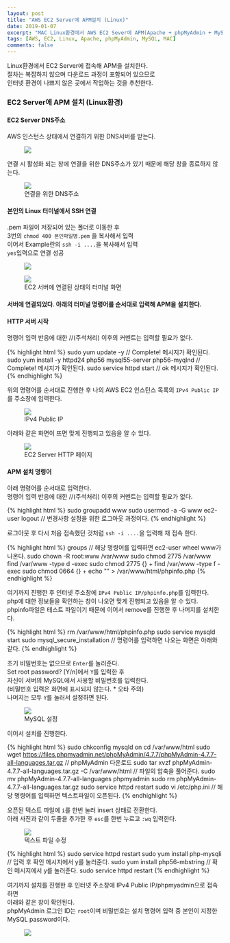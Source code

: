 ```yaml
---
layout: post
title: "AWS EC2 Server에 APM설치 (Linux)"
date: 2019-01-07
excerpt: "MAC Linux환경에서 AWS EC2 Sever에 APM(Apache + phpMyAdmin + MySQL) 설치하기"
tags: [AWS, EC2, Linux, Apache, phpMyAdmin, MySQL, MAC]
comments: false
---
```


Linux환경에서 EC2 Server에 접속해 APM을 설치한다.  
절차는 복잡하지 않으며 다운로드 과정이 포함되어 있으므로  
인터넷 환경이 나쁘지 않은 곳에서 작업하는 것을 추천한다.

### EC2 Server에 APM 설치 (Linux환경)

#### EC2 Server DNS주소

AWS 인스턴스 상태에서 연결하기 위한 DNS서버를 받는다.

<figure>
	<a href="{{site.url}}/assets/img/aws/ec2_linux/server_1.JPG"><img src="{{site.url}}/assets/img/aws/ec2_linux/server_1.JPG"></a>
</figure>

연결 시 활성화 되는 창에 연결을 위한 DNS주소가 있기 때문에 해당 창을 종료하지 않는다.

<figure>
	<a href="{{site.url}}/assets/img/aws/ec2_linux/server_2.JPG"><img src="{{site.url}}/assets/img/aws/ec2_linux/server_2.JPG"></a>
	<figcaption>연결을 위한 DNS주소</figcaption>
</figure>

#### 본인의 Linux 터미널에서 SSH 연결

.pem 파일이 저장되어 있는 폴더로 이동한 후  
3번의 `chmod 400 본인파일명.pem` 을 복사해서 입력  
이어서 Example란의 `ssh -i ....`을 복사해서 입력   
`yes`입력으로 연결 성공

<figure>
	<a href="{{site.url}}/assets/img/aws/ec2_linux/server_2_1.JPG"><img src="{{site.url}}/assets/img/aws/ec2_linux/server_2_1.JPG"></a>
</figure>

<figure>
	<a href="{{site.url}}/assets/img/aws/ec2_linux/server_3.JPG"><img src="{{site.url}}/assets/img/aws/ec2_linux/server_3.JPG"></a>
	<figcaption>EC2 서버에 연결된 상태의 터미널 화면</figcaption>
</figure>

#### 서버에 연결되었다. 아래의 터미널 명령어를 순서대로 입력해 APM을 설치한다.

#### HTTP 서버 시작

명령어 입력 반응에 대한 //(주석처리) 이후의 커멘트는 입력할 필요가 없다.

{% highlight html %}
 sudo yum update -y // Complete! 메시지가 확인된다.
 sudo yum install -y httpd24 php56 mysql55-server php56-myqlnd // Complete! 메시지가 확인된다.
 sudo service httpd start // ok 메시지가 확인된다.
{% endhighlight %}

위의 명령어를 순서대로 진행한 후 나의 AWS EC2 인스턴스 목록의 `IPv4 Public IP`를 주소창에 입력한다.

<figure>
	<a href="{{site.url}}/assets/img/aws/ec2_linux/server_4.JPG"><img src="{{site.url}}/assets/img/aws/ec2_linux/server_4.JPG"></a>
	<figcaption>IPv4 Public IP</figcaption>
</figure>

아래와 같은 화면이 뜨면 맞게 진행되고 있음을 알 수 있다.

<figure>
	<a href="{{site.url}}/assets/img/aws/ec2_linux/server_5.JPG"><img src="{{site.url}}/assets/img/aws/ec2_linux/server_5.JPG"></a>
	<figcaption>EC2 Server HTTP 페이지</figcaption>
</figure>

#### APM 설치 명령어

아래 명령어를 순서대로 입력한다.  
명령어 입력 반응에 대한 //(주석처리) 이후의 커멘트는 입력할 필요가 없다.

{% highlight html %}
 sudo groupadd www
 sudo usermod -a -G www ec2-user
 logout // 변경사항 설정을 위한 로그아웃 과정이다.
{% endhighlight %}

로그아웃 후 다시 처음 접속했던 것처럼 `ssh -i ....`을 입력해 재 접속 한다.

{% highlight html %}
 groups // 해당 명령어를 입력하면 ec2-user wheel www가 나온다.
 sudo chown -R root:www /var/www
 sudo chmod 2775 /var/www
 find /var/www -type d -exec sudo chmod 2775 {} +
 find /var/www -type f -exec sudo chmod 0664 {} +
 echo "<?php phpinfo() ?>" > /var/www/html/phpinfo.php
{% endhighlight %}

여기까지 진행한 후 인터넷 주소창에 `IPv4 Public IP/phpinfo.php`를 입력한다.  
php에 대한 정보들을 확인하는 창이 나오면 맞게 진행되고 있음을 알 수 있다.  
phpinfo파일은 테스트 파일이기 때문에 이어서 remove를 진행한 후 나머지를 설치한다.

{% highlight html %}
 rm /var/www/html/phpinfo.php
 sudo service mysqld start
 sudo mysql_secure_installation // 명령어를 입력하면 나오는 화면은 아래와 같다.
{% endhighlight %}

초기 비밀번호는 없으므로 `Enter`를 눌러준다.  
Set root password? [Y/n]에서 `Y`를 입력한 후  
자신이 서버의 MySQL에서 사용할 비밀번호를 입력한다.  
(비밀번호 입력은 화면에 표시되지 않는다. * 오타 주의)  
나머지는 모두 `Y`를 눌러서 설정하면 된다.

<figure>
	<a href="{{site.url}}/assets/img/aws/ec2_linux/server_6.JPG"><img src="{{site.url}}/assets/img/aws/ec2_linux/server_6.JPG"></a>
	<figcaption>MySQL 설정</figcaption>
</figure>

이어서 설치를 진행한다.

{% highlight html %}
 sudo chkconfig mysqld on
 cd /var/www/html
 sudo wget https://files.phpmyadmin.net/phpMyAdmin/4.7.7/phpMyAdmin-4.7.7-all-languages.tar.gz // phpMyAdmin 다운로드
 sudo tar xvzf phpMyAdmin-4.7.7-all-languages.tar.gz -C /var/www/html // 파일의 압축을 풀어준다.
 sudo mv phpMyAdmin-4.7.7-all-languages phpmyadmin
 sudo rm phpMyAdmin-4.7.7-all-languages.tar.gz
 sudo service httpd restart
 sudo vi /etc/php.ini // 해당 명령어를 입력하면 텍스트파일이 오픈된다.
{% endhighlight %}

오픈된 텍스트 파일에 `i`를 한번 눌러 insert 상태로 전환한다.  
아래 사진과 같이 두줄을 추가한 후 `esc`를 한번 누르고 `:wq` 입력한다.

<figure>
	<a href="{{site.url}}/assets/img/aws/ec2_linux/server_7.JPG"><img src="{{site.url}}/assets/img/aws/ec2_linux/server_7.JPG"></a>
	<figcaption>텍스트 파일 수정</figcaption>
</figure>

{% highlight html %}
 sudo service httpd restart
 sudo yum install php-mysqli // 입력 후 확인 메시지에서 y를 눌러준다.
 sudo yum install php56-mbstring // 확인 메시지에서 y를 눌러준다.
 sudo service httpd restart
{% endhighlight %}

여기까지 설치를 진행한 후 인터넷 주소창에 IPv4 Public IP/phpmyadmin으로 접속하면  
아래와 같은 창이 확인된다.  
phpMyAdmin 로그인 ID는 `root`이며 비밀번호는 설치 명령어 입력 중 본인이 지정한 MySQL password이다.

<figure>
	<a href="{{site.url}}/assets/img/aws/ec2_linux/server_8.JPG"><img src="{{site.url}}/assets/img/aws/ec2_linux/server_8.JPG"></a>
</figure>

